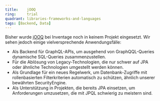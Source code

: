 ```yaml
---
title:    jOOQ  
ring:     trial  
quadrant: libraries-frameworks-and-languages
tags: [Backend, Data]
---
```


Bisher wurde [jOOQ][jooq] bei Inventage noch in keinem Projekt eingesetzt. Wir sehen jedoch einige vielversprechende
Anwendungsfälle:

- Als Backend für GraphQL-APIs, um ausgehend von GraphQQL-Queries dynamische SQL-Queries zusammenzustellen.
- Für die Ablösung von Legacy-Technologien, die nur schwer auf JPA oder ähnliche Technologien umgestellt werden können.
- Als Grundlage für ein neues Regelwerk, um Datenbank-Zugriffe mit rollenbasierten Filterkriterien automatisch zu
  schützen, ähnlich unserer bewährten SecurityEngine.
- Als Unterstützung in Projekten, die bereits JPA einsetzen, um Anforderungen umzusetzen, die mit JPQL schwierig zu
  meistern sind.

[jooq]: https://www.jooq.org
